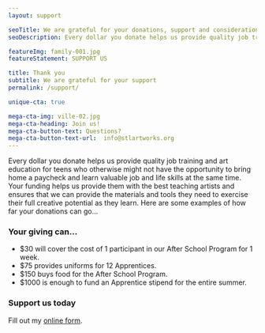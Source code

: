 ```yaml
---
layout: support

seoTitle: We are grateful for your donations, support and consideration
seoDescription: Every dollar you donate helps us provide quality job training and art education for teens who otherwise might not have the opportunity to bring home a paycheck and learn valuable job and life skills at the same time.

featureImg: family-001.jpg
featureStatement: SUPPORT US

title: Thank you
subtitle: We are grateful for your support
permalink: /support/

unique-cta: true

mega-cta-img: ville-02.jpg
mega-cta-heading: Join us!
mega-cta-button-text: Questions?
mega-cta-button-text-url:  info@stlartworks.org
---
```

Every dollar you donate helps us provide quality job training and art education for teens who otherwise might not have the opportunity to bring home a paycheck and learn valuable job and life skills at the same time. Your funding helps us provide them with the best teaching artists and ensures that we can provide the materials and tools they need to exercise their full creative potential as they learn. Here are some examples of how far your donations can go...

### Your giving can...

- $30 will cover the cost of 1 participant in our After School Program for 1 week.
- $75 provides uniforms for 12 Apprentices.
- $150 buys food for the After School Program.
- $1000 is enough to fund an Apprentice stipend for the entire summer.

### Support us today

<div id="wufoo-qecsxr519eqmvz">
Fill out my <a href="https://stlartworks.wufoo.com/forms/qecsxr519eqmvz">online form</a>.
</div>
<script type="text/javascript">var qecsxr519eqmvz;(function(d, t) {
var s = d.createElement(t), options = {
'userName':'stlartworks',
'formHash':'qecsxr519eqmvz',
'autoResize':true,
'height':'695',
'async':true,
'host':'wufoo.com',
'header':'show',
'ssl':true};
s.src = ('https:' == d.location.protocol ? 'https://' : 'http://') + 'www.wufoo.com/scripts/embed/form.js';
s.onload = s.onreadystatechange = function() {
var rs = this.readyState; if (rs) if (rs != 'complete') if (rs != 'loaded') return;
try { qecsxr519eqmvz = new WufooForm();qecsxr519eqmvz.initialize(options);qecsxr519eqmvz.display(); } catch (e) {}};
var scr = d.getElementsByTagName(t)[0], par = scr.parentNode; par.insertBefore(s, scr);
})(document, 'script');</script>
